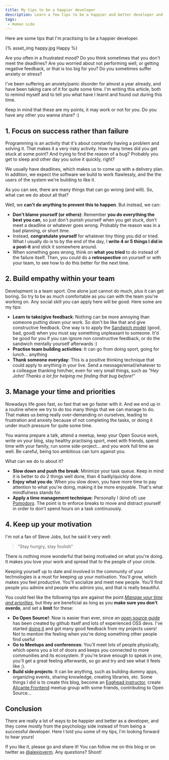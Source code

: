 ```yaml
---
title: My tips to be a happier developer
description: Learn a few tips to be a happier and better developer and be a better team player
tags:
 - Human side
---
```


Here are some tips that I'm practising to be a happier developer.

<!-- more -->

{% asset_img happy.jpg Happy %}

Are you often in a frustrated mood? Do you think sometimes that you don't meet the deadlines? Are you worried about not performing well, or getting negative feedback, or that is too big for you? Do you sometimes suffer anxiety or stress?

I've been suffering an anxiety/panic disorder for almost a year already, and have been taking care of it for quite some time. I'm writing this article, both to remind myself and to tell you what have I learnt and found out during this time.

Keep in mind that these are my points, it may work or not for you. Do you have any other you wanna share? :)

## 1. Focus on success rather than failure

Programming is an activity that it's about constantly having a problem and solving it. That makes it a very risky activity. How many times did you get stuck at some point? And trying to find the reason of a bug? Probably you get to sleep and other day you solve it quickly, right?

We usually have deadlines, which makes us to come up with a delivery plan. In addition, we expect the software we build to work flawlessly, and the the users of the system we're building to like it.

As you can see, there are many things that can go wrong (and will). So, what can we do about all that?

Well, we **can't do anything to prevent this to happen**. But instead, we can:

 - **Don't blame yourself (or others)**: Remember **you do everything the best you can**, so just don't punish yourself when you get stuck, don't meet a deadline or whatever goes wrong. Probably the reason was in a bad planning, or short time.
 - Instead, **congratulate yourself** for whatever tiny thing you did or tried. What I usually do is to by the end of the day, I **write 4 or 5 things I did in a post-it** and stick it somewhere around.
 - When something goes wrong, think on **what you tried** to do instead of the failure itself. Then, you could do a **retrospective** on yourself or with your team, to see how to do this better for the next time.

## 2. Build empathy within your team

Development is a team sport. One alone just cannot do much, plus it can get boring. So try to be as much comfortable as you can with the team you're working on. Any social skill you can apply here will be good. Here some are my tips:

 - **Learn to take/give feedback**: Nothing can be more annoying than someone putting down your work. So don't be like that and give constructive feedback. One way is to apply the [Sandwich model](http://www.rightattitudes.com/2008/02/20/sandwich-feedback-technique/) (good, bad, good) when you must say something unpleasant to someone. It'd be good for you if you can ignore non constructive feedback, or do the sandwich mentally yourself afterwards :)
 - **Practise team building activities**: It can go from doing sport, going for lunch... anything
 - **Thank someone everyday**: This is a positive thinking technique that could apply to anything in your live. Send a message/email/whatever to a colleague thanking him/her, even for very small things, such as _"Hey John! Thanks a lot for helping me finding that bug before!"_

## 3. Manage your time and priorities

Nowadays life goes fast, so fast that we go faster with it. And we end up in a routine where we try to do too many things that we can manage to do. That makes us being really over-demanding on ourselves, leading to frustration and anxiety because of not completing the tasks, or doing it under much pressure for quite some time.

You wanna prepare a talk, attend a meetup, keep your Open Source work, write on your blog, stay healthy practising sport, meet with friends, spend time with your family, run some side-project... and you work full time as well. Be careful, being too ambitious can turn against you.

What can we do to about it?

 - **Slow down and push the break**: Minimize your task queue. Keep in mind it is better to do 2 things well done, than 4 badly/quickly done.
 - **Enjoy what you do**: When you slow down, you have more time to pay attention to what you're doing, making it be more enjoyable. That's what mindfulness stands for.
 - **Apply a time management technique**: Personally I (kind of) use [Pomodoro](http://lifehacker.com/productivity-101-a-primer-to-the-pomodoro-technique-1598992730). The point is to enforce breaks to move and distract yourself in order to don't spend hours on a task continuously.

## 4. Keep up your motivation

I'm not a fan of Steve Jobs, but he said it very well:

> "Stay hungry, stay foolish"

There is nothing more wonderful that being motivated on what you're doing. It makes you love your work and spread that to the people of your circle.

Keeping yourself up to date and involved in the community of your technologies is a must for keeping up your motivation. You'll grow, which makes you feel productive. You'll socialize and meet new people. You'll find people you admire and people who admire you, and that is really beautiful.

You could feel like the following tips are against the point _[Manage your time and priorities](#3-Manage-your-time-and-priorities)_, but they are beneficial as long as you **make sure you don't overdo**, and set a **limit** for these:

 - **Do Open Source!**: Now is easier than ever, since an [open source guide](https://opensource.guide/) has been created by github itself and lots of experienced OSS devs. I've started [doing it](https://github.com/alexjoverm) and got many good feedback from my projects users! Not to mention the feeling when you're doing something other people find useful
 - **Go to Meetups and conferences**: You'll meet lots of people physically, which opens you a lot of doors and keeps you connected to more communities and its ecosystem. If you're brave enough to speak in one, you'll get a great feeling afterwards, so go and try and see what it feels like ;).
 - **Build side projects**: It can be anything, such as building dummy apps, organizing events, sharing knowledge, creating libraries, etc. Some things I did is to create this blog, become an [Egghead instructor](https://egghead.io/instructors/alex-jover-morales), create [Alicante Frontend](https://www.meetup.com/es-ES/Alicante-Frontend/) meetup group with some friends, contributing to Open Source...

## Conclusion

There are really a lot of ways to be happier and better as a developer, and they come mostly from the psychology side instead of from being a successful developer. Here I told you some of my tips, I'm looking forward to hear yours!

If you like it, please go and share it! You can follow me on this blog or on twitter as [@alexjoverm](https://twitter.com/alexjoverm). Any questions? Shoot!




